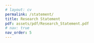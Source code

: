 ```yaml
---
# layout: cv
permalink: /statement/
title: Research Statement
pdf: assets/pdf/Research_Statement.pdf
# nav: true
nav_order: 5
---
```

